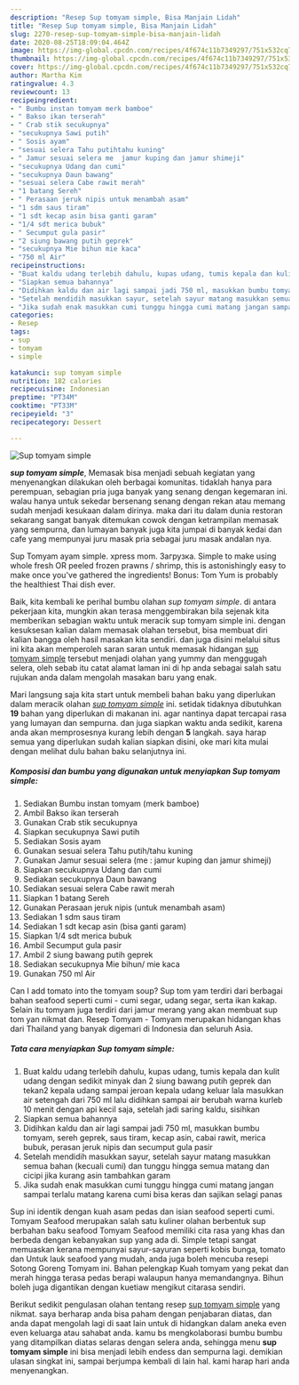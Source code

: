 ```yaml
---
description: "Resep Sup tomyam simple, Bisa Manjain Lidah"
title: "Resep Sup tomyam simple, Bisa Manjain Lidah"
slug: 2270-resep-sup-tomyam-simple-bisa-manjain-lidah
date: 2020-08-25T18:09:04.464Z
image: https://img-global.cpcdn.com/recipes/4f674c11b7349297/751x532cq70/sup-tomyam-simple-foto-resep-utama.jpg
thumbnail: https://img-global.cpcdn.com/recipes/4f674c11b7349297/751x532cq70/sup-tomyam-simple-foto-resep-utama.jpg
cover: https://img-global.cpcdn.com/recipes/4f674c11b7349297/751x532cq70/sup-tomyam-simple-foto-resep-utama.jpg
author: Martha Kim
ratingvalue: 4.3
reviewcount: 13
recipeingredient:
- " Bumbu instan tomyam merk bamboe"
- " Bakso ikan terserah"
- " Crab stik secukupnya"
- "secukupnya Sawi putih"
- " Sosis ayam"
- "sesuai selera Tahu putihtahu kuning"
- " Jamur sesuai selera me  jamur kuping dan jamur shimeji"
- "secukupnya Udang dan cumi"
- "secukupnya Daun bawang"
- "sesuai selera Cabe rawit merah"
- "1 batang Sereh"
- " Perasaan jeruk nipis untuk menambah asam"
- "1 sdm saus tiram"
- "1 sdt kecap asin bisa ganti garam"
- "1/4 sdt merica bubuk"
- " Secumput gula pasir"
- "2 siung bawang putih geprek"
- "secukupnya Mie bihun mie kaca"
- "750 ml Air"
recipeinstructions:
- "Buat kaldu udang terlebih dahulu, kupas udang, tumis kepala dan kulit udang dengan sedikit minyak dan 2 siung bawang putih geprek dan tekan2 kepala udang sampai jeroan kepala udang keluar lala masukkan air setengah dari 750 ml lalu didihkan sampai air berubah warna kurleb 10 menit dengan api kecil saja, setelah jadi saring kaldu, sisihkan"
- "Siapkan semua bahannya"
- "Didihkan kaldu dan air lagi sampai jadi 750 ml, masukkan bumbu tomyam, sereh geprek, saus tiram, kecap asin, cabai rawit, merica bubuk, perasan jeruk nipis dan secumput gula pasir"
- "Setelah mendidih masukkan sayur, setelah sayur matang masukkan semua bahan (kecuali cumi) dan tunggu hingga semua matang dan cicipi jika kurang asin tambahkan garam"
- "Jika sudah enak masukkan cumi tunggu hingga cumi matang jangan sampai terlalu matang karena cumi bisa keras dan sajikan selagi panas"
categories:
- Resep
tags:
- sup
- tomyam
- simple

katakunci: sup tomyam simple 
nutrition: 182 calories
recipecuisine: Indonesian
preptime: "PT34M"
cooktime: "PT33M"
recipeyield: "3"
recipecategory: Dessert

---
```



![Sup tomyam simple](https://img-global.cpcdn.com/recipes/4f674c11b7349297/751x532cq70/sup-tomyam-simple-foto-resep-utama.jpg)

<b><i>sup tomyam simple</i></b>, Memasak bisa menjadi sebuah kegiatan yang menyenangkan dilakukan oleh berbagai komunitas. tidaklah hanya para perempuan, sebagian pria juga banyak yang senang dengan kegemaran ini. walau hanya untuk sekedar bersenang senang dengan rekan atau memang sudah menjadi kesukaan dalam dirinya. maka dari itu dalam dunia restoran sekarang sangat banyak ditemukan cowok dengan ketrampilan memasak yang sempurna, dan lumayan banyak juga kita jumpai di banyak kedai dan cafe yang mempunyai juru masak pria sebagai juru masak andalan nya.

Sup Tomyam ayam simple. xpress mom. Загрузка. Simple to make using whole fresh OR peeled frozen prawns / shrimp, this is astonishingly easy to make once you&#39;ve gathered the ingredients! Bonus: Tom Yum is probably the healthiest Thai dish ever.

Baik, kita kembali ke perihal bumbu olahan <i>sup tomyam simple</i>. di antara pekerjaan kita, mungkin akan terasa menggembirakan bila sejenak kita memberikan sebagian waktu untuk meracik sup tomyam simple ini. dengan kesuksesan kalian dalam memasak olahan tersebut, bisa membuat diri kalian bangga oleh hasil masakan kita sendiri. dan juga disini melalui situs ini kita akan memperoleh saran saran untuk memasak hidangan <u>sup tomyam simple</u> tersebut menjadi olahan yang yummy dan menggugah selera, oleh sebab itu catat alamat laman ini di hp anda sebagai salah satu rujukan anda dalam mengolah masakan baru yang enak.


Mari langsung saja kita start untuk membeli bahan baku yang diperlukan dalam meracik olahan <u><i>sup tomyam simple</i></u> ini. setidak tidaknya dibutuhkan <b>19</b> bahan yang diperlukan di makanan ini. agar nantinya dapat tercapai rasa yang lumayan dan sempurna. dan juga siapkan waktu anda sedikit, karena anda akan memprosesnya kurang lebih dengan <b>5</b> langkah. saya harap semua yang diperlukan sudah kalian siapkan disini, oke mari kita mulai dengan melihat dulu bahan baku selanjutnya ini.

<!--inarticleads1-->

##### Komposisi dan bumbu yang digunakan untuk menyiapkan Sup tomyam simple:

1. Sediakan  Bumbu instan tomyam (merk bamboe)
1. Ambil  Bakso ikan terserah
1. Gunakan  Crab stik secukupnya
1. Siapkan secukupnya Sawi putih
1. Sediakan  Sosis ayam
1. Gunakan sesuai selera Tahu putih/tahu kuning
1. Gunakan  Jamur sesuai selera (me : jamur kuping dan jamur shimeji)
1. Siapkan secukupnya Udang dan cumi
1. Sediakan secukupnya Daun bawang
1. Sediakan sesuai selera Cabe rawit merah
1. Siapkan 1 batang Sereh
1. Gunakan  Perasaan jeruk nipis (untuk menambah asam)
1. Sediakan 1 sdm saus tiram
1. Sediakan 1 sdt kecap asin (bisa ganti garam)
1. Siapkan 1/4 sdt merica bubuk
1. Ambil  Secumput gula pasir
1. Ambil 2 siung bawang putih geprek
1. Sediakan secukupnya Mie bihun/ mie kaca
1. Gunakan 750 ml Air


Can I add tomato into the tomyam soup? Sup tom yam terdiri dari berbagai bahan seafood seperti cumi - cumi segar, udang segar, serta ikan kakap. Selain itu tomyam juga terdiri dari jamur merang yang akan membuat sup tom yan nikmat dan. Resep Tomyam - Tomyam merupakan hidangan khas dari Thailand yang banyak digemari di Indonesia dan seluruh Asia. 

<!--inarticleads2-->

##### Tata cara menyiapkan Sup tomyam simple:

1. Buat kaldu udang terlebih dahulu, kupas udang, tumis kepala dan kulit udang dengan sedikit minyak dan 2 siung bawang putih geprek dan tekan2 kepala udang sampai jeroan kepala udang keluar lala masukkan air setengah dari 750 ml lalu didihkan sampai air berubah warna kurleb 10 menit dengan api kecil saja, setelah jadi saring kaldu, sisihkan
1. Siapkan semua bahannya
1. Didihkan kaldu dan air lagi sampai jadi 750 ml, masukkan bumbu tomyam, sereh geprek, saus tiram, kecap asin, cabai rawit, merica bubuk, perasan jeruk nipis dan secumput gula pasir
1. Setelah mendidih masukkan sayur, setelah sayur matang masukkan semua bahan (kecuali cumi) dan tunggu hingga semua matang dan cicipi jika kurang asin tambahkan garam
1. Jika sudah enak masukkan cumi tunggu hingga cumi matang jangan sampai terlalu matang karena cumi bisa keras dan sajikan selagi panas


Sup ini identik dengan kuah asam pedas dan isian seafood seperti cumi. Tomyam Seafood merupakan salah satu kuliner olahan berbentuk sup berbahan baku seafood Tomyam Seafood memiliki cita rasa yang khas dan berbeda dengan kebanyakan sup yang ada di. Simple tetapi sangat memuaskan kerana mempunyai sayur-sayuran seperti kobis bunga, tomato dan Untuk lauk seafood yang mudah, anda juga boleh mencuba resepi Sotong Goreng Tomyam ini. Bahan pelengkap Kuah tomyam yang pekat dan merah hingga terasa pedas berapi walaupun hanya memandangnya. Bihun boleh juga digantikan dengan kuetiaw mengikut citarasa sendiri. 

Berikut sedikit pengulasan olahan tentang resep <u>sup tomyam simple</u> yang nikmat. saya berharap anda bisa paham dengan penjabaran diatas, dan anda dapat mengolah lagi di saat lain untuk di hidangkan dalam aneka even even keluarga atau sahabat anda. kamu bs mengkolaborasi bumbu bumbu yang ditampilkan diatas selaras dengan selera anda, sehingga menu <b>sup tomyam simple</b> ini bisa menjadi lebih endess dan sempurna lagi. demikian ulasan singkat ini, sampai berjumpa kembali di lain hal. kami harap hari anda menyenangkan.
